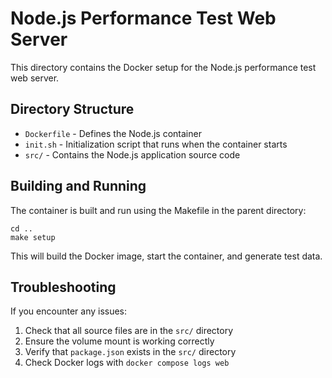 # Node.js Performance Test Web Server

This directory contains the Docker setup for the Node.js performance test web server.

## Directory Structure

- `Dockerfile` - Defines the Node.js container
- `init.sh` - Initialization script that runs when the container starts
- `src/` - Contains the Node.js application source code

## Building and Running

The container is built and run using the Makefile in the parent directory:

```
cd ..
make setup
```

This will build the Docker image, start the container, and generate test data.

## Troubleshooting

If you encounter any issues:

1. Check that all source files are in the `src/` directory
2. Ensure the volume mount is working correctly
3. Verify that `package.json` exists in the `src/` directory
4. Check Docker logs with `docker compose logs web`